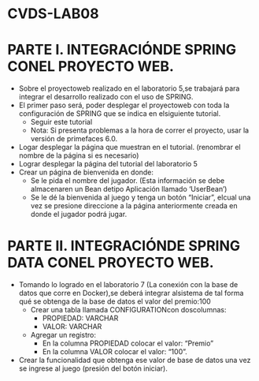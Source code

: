 # CVDS-LAB08
# PARTE I. INTEGRACIÓNDE SPRING CONEL PROYECTO WEB.
- Sobre el proyectoweb realizado en el laboratorio 5,se trabajará para integrar el desarrollo realizado con el uso de SPRING.
- El primer paso será, poder desplegar el proyectoweb con toda la configuración de SPRING que se indica en elsiguiente tutorial.
  - Seguir este tutorial
  - Nota: Si presenta problemas a la hora de correr el proyecto, usar la versión de primefaces 6.0.
- Logar desplegar la página que muestran en el tutorial. (renombrar el nombre de la página si es necesario)
- Lograr desplegar la página del tutorial del laboratorio 5
- Crear un página de bienvenida en donde:
  - Se le pida el nombre del jugador. (Esta información se debe almacenaren un Bean detipo Aplicación llamado ‘UserBean’)
  - Se le dé la bienvenida al juego y tenga un botón “Iniciar”, elcual una vez se presione direccione a la página anteriormente creada en donde
el jugador podrá jugar.
# PARTE II. INTEGRACIÓNDE SPRING DATA CONEL PROYECTO WEB.
- Tomando lo logrado en el laboratorio 7 (La conexión con la base de datos que corre en Docker),se deberá integrar alsistema de tal forma qué se
obtenga de la base de datos el valor del premio:100
  - Crear una tabla llamada CONFIGURATIONcon doscolumnas:
      - PROPIEDAD: VARCHAR
      - VALOR: VARCHAR
  - Agregar un registro:
      - En la columna PROPIEDAD colocar el valor: “Premio”
      - En la columna VALOR colocar el valor: “100”.
- Crear la funcionalidad que obtenga ese valor de base de datos una vez se ingrese al juego (presión del botón iniciar).
